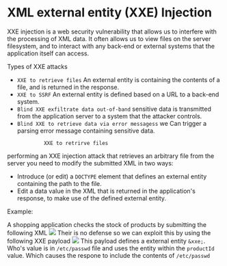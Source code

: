 # XML external entity (XXE) Injection
XXE injection is a web security vulnerability that allows us to interfere with the processing of XML data. It often allows us to view files on the server filesystem, and to interact with any back-end or external systems that the application itself can access.

Types of XXE attacks
- `XXE to retrieve files` An external entity is containing the contents of a file, and is returned in the response.
- `XXE to SSRF` An external entity is defined based on a URL to a back-end system.
- `Blind XXE exfiltrate data out-of-band` sensitive data is transmitted from the application server to a system that the attacker controls.
- `Blind XXE to retrieve data via error messagess` we Can trigger a parsing error message containing sensitive data.

<!-- -->

				XXE to retrirve files
performing an XXE injection attack that retrieves an arbitrary file from the server you need to modify the submitted XML in two ways:

- Introduce (or edit) a `DOCTYPE` element that defines an external entity containing the path to the file.
- Edit a data value in the XML that is returned in the application's response, to make use of the defined external entity.

<!-- -->
Example:

A shopping application checks the stock of products by submitting the following XML
![](XXE1.png)
Their is no defense so we can exploit this by using the following XXE payload
![](XXE2.png)
This payload defines a external entity `&xxe;`. Who's value is in `/etc/passwd` file and uses the entity within the `productId` value. Which causes the respone to include the contents of `/etc/passwd`